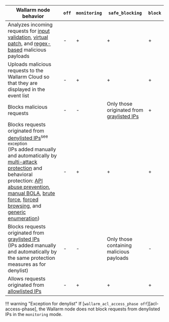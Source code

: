 | Wallarm node behavior | `off` | `monitoring` | `safe_blocking` |`block` |
| -------- | - | - | - | -|
| Analyzes incoming requests for [input validation](../attacks-vulns-list.md#attack-types), [virtual patch](../user-guides/rules/vpatch-rule.md), and [regex-based](../user-guides/rules/regex-rule.md) malicious payloads | - | + | + | + |
| Uploads malicious requests to the Wallarm Cloud so that they are displayed in the event list | - | + | + | + |
| Blocks malicious requests | - | - | Only those originated from [graylisted IPs](../user-guides/ip-lists/overview.md) | + |
| Blocks requests originated from [denylisted IPs](../user-guides/ip-lists/overview.md)<sup>see exception</sup> <br> (IPs added manually and automatically by [multi-attack protection](../admin-en/configuration-guides/protecting-with-thresholds.md) and behavioral protection: [API abuse prevention](../api-abuse-prevention/setup.md), [manual BOLA](../admin-en/configuration-guides/protecting-against-bola-trigger.md), [brute force](../admin-en/configuration-guides/protecting-against-bruteforce.md), [forced browsing](../admin-en/configuration-guides/protecting-against-forcedbrowsing.md), and [generic enumeration](../api-protection/enumeration-attack-protection.md)) | - | + | + | + |
| Blocks requests originated from [graylisted IPs](../user-guides/ip-lists/overview.md) <br> (IPs added manually and automatically by the same protection measures as for denylist) | - | - | Only those containing malicious payloads | - |
| Allows requests originated from [allowlisted IPs](../user-guides/ip-lists/overview.md) | - | + | + | + |

!!! warning "Exception for denylist"
    If [`wallarm_acl_access_phase off`][acl-access-phase], the Wallarm node does not block requests from denylisted IPs in the `monitoring` mode.